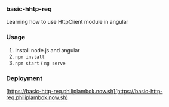 ### basic-hhtp-req

Learning how to use HttpClient module in angular

### Usage

1. Install node.js and angular
2. `npm install`
3. `npm start` / `ng serve`

### Deployment

[https://basic-http-req.philiplambok.now.sh](https://basic-http-req.philiplambok.now.sh)
